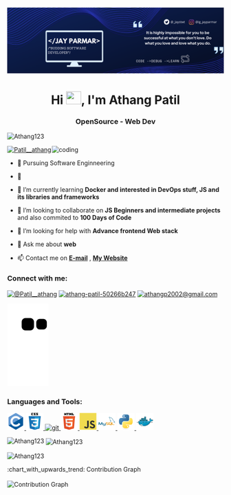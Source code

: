 ![MasterPiece Banner](https://github.com/jay-2000/jay-2000/blob/main/linkedinBanner.png)
<h1 align="center">Hi <img width="35px" height="30px" src="https://github.com/TheDudeThatCode/TheDudeThatCode/blob/master/Assets/Hi.gif">, I'm Athang Patil</h1>
<h3 align="center">OpenSource - Web Dev </h3>

<p align="left"> <img src="https://komarev.com/ghpvc/?username=Athang123&label=Profile%20views&color=0e75b6&style=flat" alt="Athang123" /> </p>
<img align="right" alt="coding" width="400" src="https://c.tenor.com/_DOBjnGspYAAAAAC/code-coding.gif">

<p align="left"> <a href="https://twitter.com/Patil__athang" target="blank"><img src="https://img.shields.io/twitter/follow/Patil__athang?logo=twitter&style=for-the-badge" alt="Patil__athang" /></a> </p>


- 🔭 Pursuing Software Enginneering 
  
- 🔭 

- 🌱 I’m currently learning **Docker and interested in DevOps stuff, JS and its libraries and frameworks**

- 👯 I’m looking to collaborate on **JS Beginners and intermediate projects** and also commited to **100 Days of Code**

- 🤝 I’m looking for help with **Advance frontend Web stack**

- 💬 Ask me about **web**

- 📫 Contact me on **[E-mail](mailto:athangp2002@gmail.com)**  ,  **[My Website](https://jayparmar.netlify.app/)**

<h3 align="left">Connect with me:</h3>
<p align="left">
<a href="https://twitter.com/Patil__athang" target="blank"><img align="center" src="https://raw.githubusercontent.com/rahuldkjain/github-profile-readme-generator/master/src/images/icons/Social/twitter.svg" alt="@Patil__athang" height="30" width="40" /></a>
<a href="https://www.linkedin.com/in/athang-patil-50266b247/" target="blank"><img align="center" src="https://raw.githubusercontent.com/rahuldkjain/github-profile-readme-generator/master/src/images/icons/Social/linked-in-alt.svg" alt="athang-patil-50266b247" height="30" width="40" /></a>
<a href="mailto:athangp2002@gmail" target="blank"><img align="center" src="https://ssl.gstatic.com/ui/v1/icons/mail/rfr/gmail.ico" alt="athangp2002@gmail.com" height="30" width="40" /></a>
</p>

 ![Snake animation](https://github.com/rafaballerini/rafaballerini/blob/output/github-contribution-grid-snake.svg)
 

<h3 align="left">Languages and Tools:</h3>
<p align="left"> <a href="https://www.cprogramming.com/" target="_blank"> <img src="https://raw.githubusercontent.com/devicons/devicon/master/icons/c/c-original.svg" alt="c" width="40" height="40"/> </a> <a href="https://www.w3schools.com/css/" target="_blank"> <img src="https://raw.githubusercontent.com/devicons/devicon/master/icons/css3/css3-original-wordmark.svg" alt="css3" width="40" height="40"/> </a> <a href="https://git-scm.com/" target="_blank"> <img src="https://www.vectorlogo.zone/logos/git-scm/git-scm-icon.svg" alt="git" width="40" height="40"/> </a> <a href="https://www.w3.org/html/" target="_blank"> <img src="https://raw.githubusercontent.com/devicons/devicon/master/icons/html5/html5-original-wordmark.svg" alt="html5" width="40" height="40"/> </a> <a href="https://developer.mozilla.org/en-US/docs/Web/JavaScript" target="_blank"> <img src="https://raw.githubusercontent.com/devicons/devicon/master/icons/javascript/javascript-original.svg" alt="javascript" width="40" height="40"/> </a> <a href="https://www.mysql.com/" target="_blank"> <img src="https://raw.githubusercontent.com/devicons/devicon/master/icons/mysql/mysql-original-wordmark.svg" alt="mysql" width="40" height="40"/> </a> <a href="https://www.python.org" target="_blank"> <img src="https://raw.githubusercontent.com/devicons/devicon/master/icons/python/python-original.svg" alt="python" width="40" height="40"/> </a> <a href="https://www.docker.com/" target="_blank"> <img src="https://raw.githubusercontent.com/devicons/devicon/master/icons/docker/docker-original.svg" alt="Docker" width="40" height="40"/> </a> </p>

<p><img align="left" src="https://github-readme-stats.vercel.app/api/top-langs?username=Athang123&show_icons=true&locale=en&layout=compact" alt="Athang123" /></p>

<p>&nbsp;<img align="center" src="https://github-readme-stats.vercel.app/api?username=Athang123&show_icons=true&locale=en" alt="Athang123" /></p>

<p><img align="center" src="https://github-readme-streak-stats.herokuapp.com/?user=Athang123&" alt="Athang123" /></p>

<summary>:chart_with_upwards_trend: Contribution Graph </summary>
   <br/>
   <img src="https://activity-graph.herokuapp.com/graph?username=Athang123&theme=xcode" alt="Contribution Graph" align="center" />
